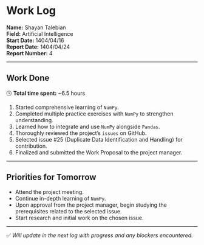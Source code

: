 # Work Log

**Name:** Shayan Talebian  
**Field:** Artificial Intelligence  
**Start Date:** 1404/04/16  
**Report Date:** 1404/04/24  
**Report Number:** 4

---

## Work Done

🕒 **Total time spent:** ~6.5 hours

1. Started comprehensive learning of `NumPy`.
2. Completed multiple practice exercises with `NumPy` to strengthen understanding.
3. Learned how to integrate and use `NumPy` alongside `Pandas`.
4. Thoroughly reviewed the project’s `issues` on GitHub.
5. Selected issue #25 (Duplicate Data Identification and Handling) for contribution.
6. Finalized and submitted the Work Proposal to the project manager.

---

## Priorities for Tomorrow

- Attend the project meeting.
- Continue in-depth learning of `NumPy`.
- Upon approval from the project manager, begin studying the prerequisites related to the selected issue.
- Start research and initial work on the chosen issue.

---

✅ _Will update in the next log with progress and any blockers encountered._
